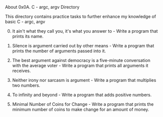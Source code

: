 About 0x0A. C - argc, argv Directory

This directory contains practice tasks to further enhance my knowledge of basic C - argc, argv

0. It ain't what they call you, it's what you answer to - Write a program that prints its name.

1. Silence is argument carried out by other means - Write a program that prints the number of arguments passed into it.

2. The best argument against democracy is a five-minute conversation with the average voter - Write a program that prints all arguments it receives.

3. Neither irony nor sarcasm is argument - Write a program that multiplies two numbers.

4. To infinity and beyond - Write a program that adds positive numbers.

5. Minimal Number of Coins for Change - Write a program that prints the minimum number of coins to make change for an amount of money.
